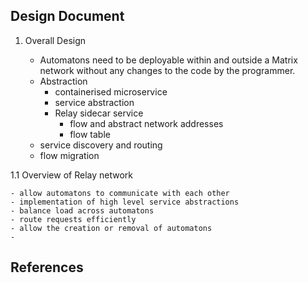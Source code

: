 ## Design Document

1.  Overall Design

    - Automatons need to be deployable within and outside a Matrix network
      without any changes to the code by the programmer.
    - Abstraction
      - containerised microservice
      - service abstraction
      - Relay sidecar service
        - flow and abstract network addresses
        - flow table
    - service discovery and routing
    - flow migration

1.1 Overview of Relay network
        
    - allow automatons to communicate with each other
    - implementation of high level service abstractions
    - balance load across automatons
    - route requests efficiently
    - allow the creation or removal of automatons
    - 


## References

